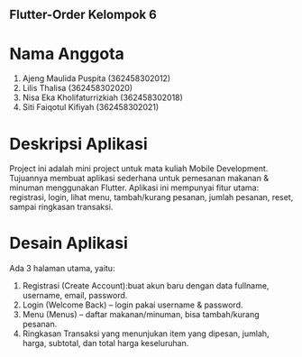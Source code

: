 ## Flutter-Order Kelompok 6
# Nama Anggota
1. Ajeng Maulida Puspita (362458302012)
2. Lilis Thalisa (362458302020)
3. Nisa Eka Kholifaturrizkiah (362458302018)
4. Siti Faiqotul Kifiyah (362458302021) 
# Deskripsi Aplikasi
Project ini adalah mini project untuk mata kuliah Mobile Development. Tujuannya membuat aplikasi sederhana untuk pemesanan makanan & minuman menggunakan Flutter.
Aplikasi ini mempunyai fitur utama: registrasi, login, lihat menu, tambah/kurang pesanan, jumlah pesanan, reset, sampai ringkasan transaksi.
# Desain Aplikasi
Ada 3 halaman utama, yaitu:
1. Registrasi (Create Account):buat akun baru dengan data fullname, username, email, password.
2. Login (Welcome Back) – login pakai username & password.
3. Menu (Menus) – daftar makanan/minuman, bisa tambah/kurang pesanan.
4. Ringkasan Transaksi yang menunjukan item yang dipesan, jumlah, harga, subtotal, dan total harga keseluruhan.
